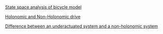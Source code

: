 [State space analysis of bicycle model](http://www.public.asu.edu/~qiushifu/files/MAE571_finalReport.pdf)

[Holonomic and Non-Holonomic drive](http://www.robotplatform.com/knowledge/Classification_of_Robots/Holonomic_and_Non-Holonomic_drive.html)

[Difference between an underactuated system and a non-holonomic system](http://robotics.stackexchange.com/questions/9365/difference-between-an-underactuated-system-and-a-nonholonomic-system)
